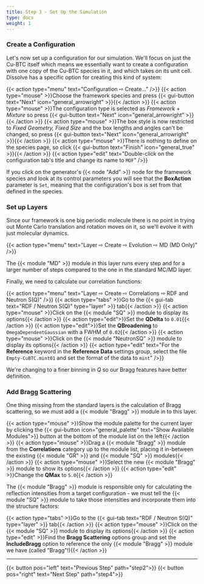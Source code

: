 ```yaml
---
title: Step 3 - Set Up the Simulation
type: docs
weight: 1
---
```


### Create a Configuration

Let's now set up a configuration for our simulation. We'll focus on just the Cu-BTC itself which means we essentially want to create a configuration with one copy of the Cu-BTC species in it, and which takes on its unit cell. Dissolve has a specific option for creating this kind of system:

{{< action type="menu" text="Configuration &#8680; Create..." />}}
{{< action type="mouse" >}}Choose the framework species and press {{< gui-button text="Next" icon="general_arrowright" >}}{{< /action >}}
{{< action type="mouse" >}}The configuration type is selected as _Framework + Mixture_ so press {{< gui-button text="Next" icon="general_arrowright" >}}{{< /action >}}
{{< action type="mouse" >}}The box style is now restricted to _Fixed Geometry, Fixed Size_ and the box lengths and angles can't be changed, so press {{< gui-button text="Next" icon="general_arrowright" >}}{{< /action >}}
{{< action type="mouse" >}}There is nothing to define on the species page, so click {{< gui-button text="Finish" icon="general_true" >}}{{< /action >}}
{{< action type="edit" text="Double-click on the configuration tab's title and change its name to `MOF`" />}}


If you click on the generator's {{< node "Add" >}} node for the framework species and look at its control parameters you will see that the **BoxAction** parameter is `Set`, meaning that the configuration's box is set from that defined in the species.

### Set up Layers

Since our framework is one big periodic molecule there is no point in trying out Monte Carlo translation and rotation moves on it, so we'll evolve it with just molecular dynamics.

{{< action type="menu" text="Layer &#8680; Create &#8680; Evolution &#8680; MD (MD Only)" />}}

The {{< module "MD" >}} module in this layer runs every step and for a larger number of steps compared to the one in the standard MC/MD layer.

Finally, we need to calculate our correlation functions:

{{< action type="menu" text="Layer &#8680; Create &#8680; Correlations &#8680; RDF and Neutron S(Q)" />}}
{{< action type="tabs" >}}Go to the {{< gui-tab text="RDF / Neutron S(Q)" type="layer" >}} tab{{< /action >}}
{{< action type="mouse" >}}Click on the {{< module "SQ" >}} module to display its options{{< /action >}}
{{< action type="edit">}}Set the **QDelta** to `0.01`{{< /action >}}
{{< action type="edit">}}Set the **QBroadening** to `OmegaDependentGaussian` with a FWHM of `0.02`{{< /action >}}
{{< action type="mouse" >}}Click on the {{< module "NeutronSQ" >}} module to display its options{{< /action >}}
{{< action type="edit" text="For the **Reference** keyword in the **Reference Data** settings group, select the file `Empty-CuBTC.mint01` and set the format of the data to `mint`" />}}

We're changing to a finer binning in $Q$ so our Bragg features have better definition.

### Add Bragg Scattering

One thing missing from the standard layers is the calculation of Bragg scattering, so we must add a {{< module "Bragg" >}} module in to this layer.

{{< action type="mouse" >}}Show the module palette for the current layer by clicking the {{< gui-button icon="general_palette" text="Show Available Modules">}} button at the bottom of the module list on the left{{< /action >}}
{{< action type="mouse" >}}Drag a {{< module "Bragg" >}} module from the **Correlations** category up to the module list, placing it in-between the existing {{< module "GR" >}} and {{< module "SQ" >}} modules{{< /action >}}
{{< action type="mouse" >}}Select the new {{< module "Bragg" >}} module to show its options{{< /action >}}
{{< action type="edit" >}}Change the **QMax** to `5.0`{{< /action >}}

The {{< module "Bragg" >}} module is responsible only for calculating the reflection intensities from a target configuration - we must tell the {{< module "SQ" >}} module to take those intensities and incorporate them into the structure factors:

{{< action type="tabs" >}}Go to the {{< gui-tab text="RDF / Neutron S(Q)" type="layer" >}} tab{{< /action >}}
{{< action type="mouse" >}}Click on the {{< module "SQ" >}} module to display its options{{< /action >}}
{{< action type="edit" >}}Find the **Bragg Scattering** options group and set the **IncludeBragg** option to reference the only {{< module "Bragg" >}} module we have (called "Bragg"!){{< /action >}}

 * * *
{{< button pos="left" text="Previous Step" path="step2">}}
{{< button pos="right" text="Next Step" path="step4">}}
